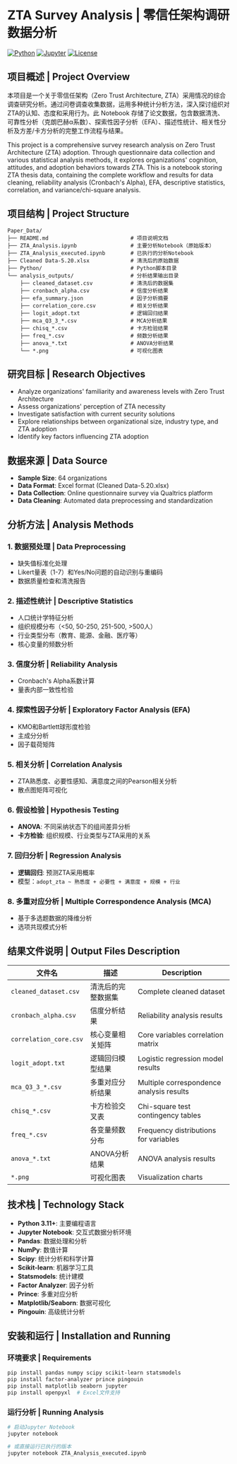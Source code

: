 # ZTA Survey Analysis | 零信任架构调研数据分析

[![Python](https://img.shields.io/badge/Python-3.11+-blue.svg)](https://www.python.org/)
[![Jupyter](https://img.shields.io/badge/Jupyter-Notebook-orange.svg)](https://jupyter.org/)
[![License](https://img.shields.io/badge/License-MIT-green.svg)](LICENSE)

## 项目概述 | Project Overview

本项目是一个关于零信任架构（Zero Trust Architecture, ZTA）采用情况的综合调查研究分析。通过问卷调查收集数据，运用多种统计分析方法，深入探讨组织对ZTA的认知、态度和采用行为。此 Notebook 存储了论文数据，包含数据清洗、可靠性分析（克朗巴赫α系数）、探索性因子分析（EFA）、描述性统计、相关性分析及方差/卡方分析的完整工作流程与结果。

This project is a comprehensive survey research analysis on Zero Trust Architecture (ZTA) adoption. Through questionnaire data collection and various statistical analysis methods, it explores organizations' cognition, attitudes, and adoption behaviors towards ZTA. This is a notebook storing ZTA thesis data, containing the complete workflow and results for data cleaning, reliability analysis (Cronbach's Alpha), EFA, descriptive statistics, correlation, and variance/chi-square analysis.


## 项目结构 | Project Structure

```
Paper_Data/
├── README.md                          # 项目说明文档
├── ZTA_Analysis.ipynb                 # 主要分析Notebook（原始版本）
├── ZTA_Analysis_executed.ipynb        # 已执行的分析Notebook
├── Cleaned Data-5.20.xlsx             # 清洗后的原始数据
├── Python/                            # Python脚本目录
└── analysis_outputs/                  # 分析结果输出目录
    ├── cleaned_dataset.csv            # 清洗后的数据集
    ├── cronbach_alpha.csv             # 信度分析结果
    ├── efa_summary.json               # 因子分析摘要
    ├── correlation_core.csv           # 相关分析结果
    ├── logit_adopt.txt                # 逻辑回归结果
    ├── mca_Q3_3_*.csv                 # MCA分析结果
    ├── chisq_*.csv                    # 卡方检验结果
    ├── freq_*.csv                     # 频数分析结果
    ├── anova_*.txt                    # ANOVA分析结果
    └── *.png                          # 可视化图表
```
## 研究目标 | Research Objectives

- Analyze organizations' familiarity and awareness levels with Zero Trust Architecture
- Assess organizations' perception of ZTA necessity
- Investigate satisfaction with current security solutions
- Explore relationships between organizational size, industry type, and ZTA adoption
- Identify key factors influencing ZTA adoption

## 数据来源 | Data Source

- **Sample Size**: 64 organizations
- **Data Format**: Excel format (Cleaned Data-5.20.xlsx)
- **Data Collection**: Online questionnaire survey via Qualtrics platform
- **Data Cleaning**: Automated data preprocessing and standardization

## 分析方法 | Analysis Methods

### 1. 数据预处理 | Data Preprocessing
- 缺失值标准化处理
- Likert量表（1-7）和Yes/No问题的自动识别与重编码
- 数据质量检查和清洗报告

### 2. 描述性统计 | Descriptive Statistics
- 人口统计学特征分析
- 组织规模分布（<50, 50-250, 251-500, >500人）
- 行业类型分布（教育、能源、金融、医疗等）
- 核心变量的频数分析

### 3. 信度分析 | Reliability Analysis
- Cronbach's Alpha系数计算
- 量表内部一致性检验

### 4. 探索性因子分析 | Exploratory Factor Analysis (EFA)
- KMO和Bartlett球形度检验
- 主成分分析
- 因子载荷矩阵

### 5. 相关分析 | Correlation Analysis
- ZTA熟悉度、必要性感知、满意度之间的Pearson相关分析
- 散点图矩阵可视化

### 6. 假设检验 | Hypothesis Testing
- **ANOVA**: 不同采纳状态下的组间差异分析
- **卡方检验**: 组织规模、行业类型与ZTA采用的关系

### 7. 回归分析 | Regression Analysis
- **逻辑回归**: 预测ZTA采用概率
- 模型：`adopt_zta ~ 熟悉度 + 必要性 + 满意度 + 规模 + 行业`

### 8. 多重对应分析 | Multiple Correspondence Analysis (MCA)
- 基于多选题数据的降维分析
- 选项共现模式分析

## 结果文件说明 | Output Files Description

| 文件名 | 描述 | Description |
|--------|------|-------------|
| `cleaned_dataset.csv` | 清洗后的完整数据集 | Complete cleaned dataset |
| `cronbach_alpha.csv` | 信度分析结果 | Reliability analysis results |
| `correlation_core.csv` | 核心变量相关矩阵 | Core variables correlation matrix |
| `logit_adopt.txt` | 逻辑回归模型结果 | Logistic regression model results |
| `mca_Q3_3_*.csv` | 多重对应分析结果 | Multiple correspondence analysis results |
| `chisq_*.csv` | 卡方检验交叉表 | Chi-square test contingency tables |
| `freq_*.csv` | 各变量频数分布 | Frequency distributions for variables |
| `anova_*.txt` | ANOVA分析结果 | ANOVA analysis results |
| `*.png` | 可视化图表 | Visualization charts |

## 技术栈 | Technology Stack

- **Python 3.11+**: 主要编程语言
- **Jupyter Notebook**: 交互式数据分析环境
- **Pandas**: 数据处理和分析
- **NumPy**: 数值计算
- **Scipy**: 统计分析和科学计算
- **Scikit-learn**: 机器学习工具
- **Statsmodels**: 统计建模
- **Factor Analyzer**: 因子分析
- **Prince**: 多重对应分析
- **Matplotlib/Seaborn**: 数据可视化
- **Pingouin**: 高级统计分析

## 安装和运行 | Installation and Running

### 环境要求 | Requirements
```bash
pip install pandas numpy scipy scikit-learn statsmodels
pip install factor-analyzer prince pingouin
pip install matplotlib seaborn jupyter
pip install openpyxl  # Excel文件支持
```

### 运行分析 | Running Analysis
```bash
# 启动Jupyter Notebook
jupyter notebook

# 或直接运行已执行的版本
jupyter notebook ZTA_Analysis_executed.ipynb
```

